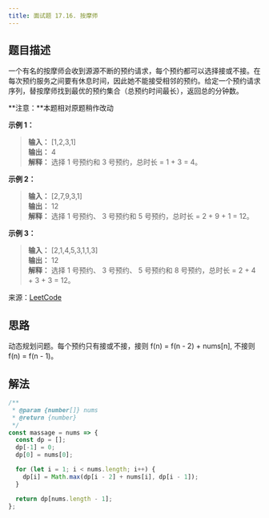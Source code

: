 ```yaml
---
title: 面试题 17.16. 按摩师
---
```


## 题目描述

一个有名的按摩师会收到源源不断的预约请求，每个预约都可以选择接或不接。在每次预约服务之间要有休息时间，因此她不能接受相邻的预约。给定一个预约请求序列，替按摩师找到最优的预约集合（总预约时间最长），返回总的分钟数。

**注意：**本题相对原题稍作改动

**示例 1：**

> **输入：** [1,2,3,1]  
> **输出：** 4  
> **解释：** 选择 1 号预约和 3 号预约，总时长 = 1 + 3 = 4。

**示例 2：**

> **输入：** [2,7,9,3,1]  
> **输出：** 12  
> **解释：** 选择 1 号预约、 3 号预约和 5 号预约，总时长 = 2 + 9 + 1 = 12。

**示例 3：**

> **输入：** [2,1,4,5,3,1,1,3]  
> **输出：** 12  
> **解释：** 选择 1 号预约、 3 号预约、 5 号预约和 8 号预约，总时长 = 2 + 4 + 3 + 3 = 12。

来源：[LeetCode](https://leetcode-cn.com/problems/the-masseuse-lcci)

## 思路

动态规划问题。每个预约只有接或不接，接则 f(n) = f(n - 2) + nums[n], 不接则 f(n) = f(n - 1)。

## 解法

```javascript
/**
 * @param {number[]} nums
 * @return {number}
 */
const massage = nums => {
  const dp = [];
  dp[-1] = 0;
  dp[0] = nums[0];

  for (let i = 1; i < nums.length; i++) {
    dp[i] = Math.max(dp[i - 2] + nums[i], dp[i - 1]);
  }

  return dp[nums.length - 1];
};
```

